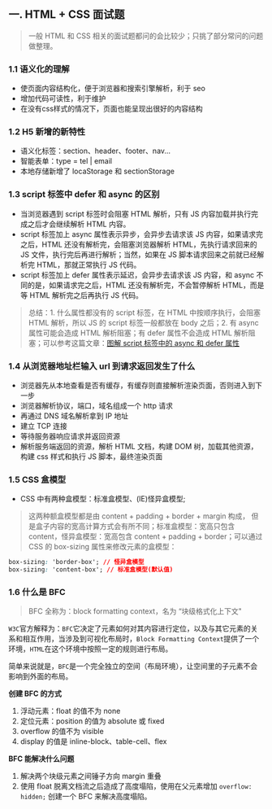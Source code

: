 ## 一. HTML + CSS 面试题
> 一般 HTML 和 CSS 相关的面试题都问的会比较少；只挑了部分常问的问题做整理。

### 1.1 语义化的理解
- 使页面内容结构化，便于浏览器和搜索引擎解析，利于 seo
- 增加代码可读性，利于维护
- 在没有css样式的情况下，页面也能呈现出很好的内容结构

### 1.2 H5 新增的新特性
- 语义化标签：section、header、footer、nav...
- 智能表单：type = tel | email
- 本地存储新增了 locaStorage 和 sectionStorage

### 1.3 script 标签中 defer 和 async 的区别
- 当浏览器遇到 script 标签时会阻塞 HTML 解析，只有 JS 内容加载并执行完成之后才会继续解析 HTML 内容。
- script 标签加上 async 属性表示异步，会异步去请求该 JS 内容，如果请求完之后，HTML 还没有解析完，会阻塞浏览器解析 HTML，先执行请求回来的 JS 文件，执行完后再进行解析；当然，如果在 JS 脚本请求回来之前就已经解析完 HTML，那就正常执行 JS 代码。
- script 标签加上 defer 属性表示延迟，会异步去请求该 JS 内容，和 async 不同的是，如果请求完之后，HTML 还没有解析完，不会暂停解析 HTML，而是等 HTML 解析完之后再执行 JS 代码。
> 总结：1. 什么属性都没有的 script 标签，在 HTML 中按顺序执行，会阻塞 HTML 解析，所以 JS 的 script 标签一般都放在 body 之后；2. 有 async 属性可能会造成 HTML 解析阻塞；有 defer 属性不会造成 HTML 解析阻塞；可以参考这篇文章：[图解 script 标签中的 async 和 defer 属性](https://juejin.cn/post/6894629999215640583)

### 1.4 从浏览器地址栏输入 url 到请求返回发生了什么
- 浏览器先从本地查看是否有缓存，有缓存则直接解析渲染页面，否则进入到下一步
- 浏览器解析协议，端口，域名组成一个 http 请求
- 再通过 DNS 域名解析拿到 IP 地址
- 建立 TCP 连接
- 等待服务器响应请求并返回资源
- 解析服务端返回的资源，解析 HTML 文档，构建 DOM 树，加载其他资源，构建 css 样式和执行 JS 脚本，最终渲染页面

### 1.5 CSS 盒模型
- CSS 中有两种盒模型：标准盒模型、(IE)怪异盒模型;
> 这两种额盒模型都是由 content + padding + border + margin 构成， 但是盒子内容的宽高计算方式会有所不同；标准盒模型：宽高只包含content，怪异盒模型：宽高包含 content + padding + border；可以通过 CSS 的 box-sizing 属性来修改元素的盒模型：
```css
box-sizing: 'border-box'; // 怪异盒模型
box-sizing: 'content-box'; // 标准盒模型(默认值)
```
### 1.6 什么是 BFC
> BFC 全称为：block formatting context，名为 “块级格式化上下文"

`W3C`官方解释为：`BFC`它决定了元素如何对其内容进行定位，以及与其它元素的关系和相互作用，当涉及到可视化布局时，`Block Formatting Context`提供了一个环境，`HTML`在这个环境中按照一定的规则进行布局。

简单来说就是，`BFC`是一个完全独立的空间（布局环境），让空间里的子元素不会影响到外面的布局。

**创建 BFC 的方式**  
1. 浮动元素：float 的值不为 none  
2. 定位元素：position 的值为 absolute 或 fixed  
3. overflow 的值不为 visible
4. display 的值是 inline-block、table-cell、flex

**BFC 能解决什么问题**
1. 解决两个块级元素之间锤子方向 margin 重叠
2. 使用 float 脱离文档流之后造成了高度塌陷，使用在父元素增加 ```overflow: hidden;``` 创建一个 BFC 来解决高度塌陷。
